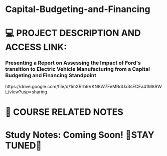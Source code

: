 # Capital-Budgeting-and-Financing

<h1> 💻 PROJECT DESCRIPTION AND ACCESS LINK:  </h1>
<h3> Presenting a Report on Assessing the Impact of Ford's transition to Electric Vehicle Manufacturing from a Capital Budgeting and Financing Standpoint </h3>
https://drive.google.com/file/d/1mXRrb9VKN8W7FeMRdUx3sECEa41M8RWL/view?usp=sharing

<h1> 📓 COURSE RELATED NOTES  </h1>


<h1> Study Notes: Coming Soon! 🌸STAY TUNED🌸 </h1>
